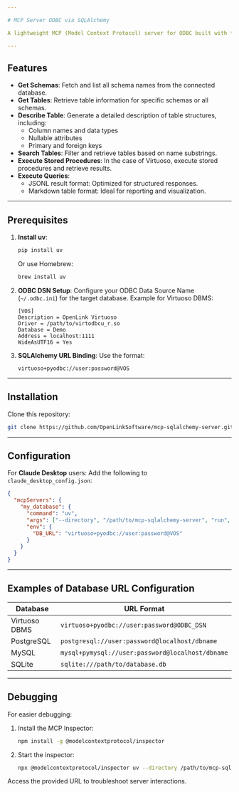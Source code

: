 ```yaml
---

# MCP Server ODBC via SQLAlchemy

A lightweight MCP (Model Context Protocol) server for ODBC built with **FastAPI**, **pyodbc**, and **SQLAlchemy**. This server is compatible with Virtuoso DBMS and other DBMS backends that implement a SQLAlchemy provider.

---
```


## Features

- **Get Schemas**: Fetch and list all schema names from the connected database.
- **Get Tables**: Retrieve table information for specific schemas or all schemas.
- **Describe Table**: Generate a detailed description of table structures, including:
  - Column names and data types
  - Nullable attributes
  - Primary and foreign keys
- **Search Tables**: Filter and retrieve tables based on name substrings.
- **Execute Stored Procedures**: In the case of Virtuoso, execute stored procedures and retrieve results.
- **Execute Queries**:
  - JSONL result format: Optimized for structured responses.
  - Markdown table format: Ideal for reporting and visualization.

---

## Prerequisites

1. **Install uv**:
   ```bash
   pip install uv
   ```
   Or use Homebrew:
   ```bash
   brew install uv
   ```

2. **ODBC DSN Setup**: Configure your ODBC Data Source Name (`~/.odbc.ini`) for the target database. Example for Virtuoso DBMS:
   ```
   [VOS]
   Description = OpenLink Virtuoso
   Driver = /path/to/virtodbcu_r.so
   Database = Demo
   Address = localhost:1111
   WideAsUTF16 = Yes
   ```

3. **SQLAlchemy URL Binding**: Use the format:
   ```
   virtuoso+pyodbc://user:password@VOS
   ```

---

## Installation

Clone this repository:
```bash
git clone https://github.com/OpenLinkSoftware/mcp-sqlalchemy-server.git
```

---

## Configuration

For **Claude Desktop** users:
Add the following to `claude_desktop_config.json`:
```json
{
  "mcpServers": {
    "my_database": {
      "command": "uv",
      "args": ["--directory", "/path/to/mcp-sqlalchemy-server", "run", "mcp-sqlalchemy-server"],
      "env": {
        "DB_URL": "virtuoso+pyodbc://user:password@VOS"
      }
    }
  }
}
```

---

## Examples of Database URL Configuration

| Database      | URL Format                                    |
|---------------|-----------------------------------------------|
| Virtuoso DBMS | `virtuoso+pyodbc://user:password@ODBC_DSN`    |
| PostgreSQL    | `postgresql://user:password@localhost/dbname` |
| MySQL         | `mysql+pymysql://user:password@localhost/dbname` |
| SQLite        | `sqlite:///path/to/database.db`               |

---

## Debugging

For easier debugging:
1. Install the MCP Inspector:
   ```bash
   npm install -g @modelcontextprotocol/inspector
   ```

2. Start the inspector:
   ```bash
   npx @modelcontextprotocol/inspector uv --directory /path/to/mcp-sqlalchemy-server run mcp-sqlalchemy-server
   ```

Access the provided URL to troubleshoot server interactions.

